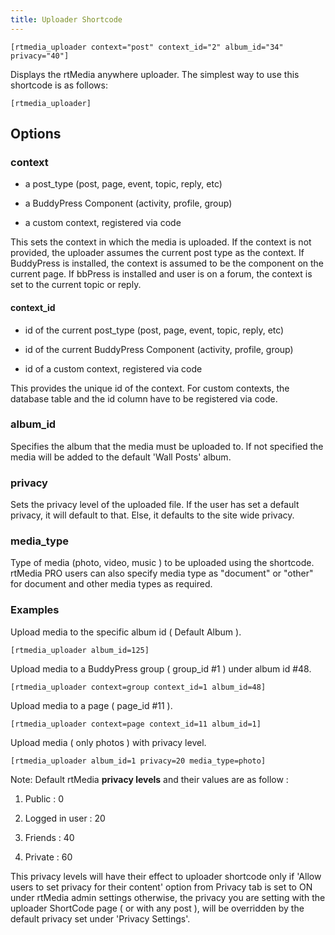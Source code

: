 ```yaml
---
title: Uploader Shortcode
---
```


	[rtmedia_uploader context="post" context_id="2" album_id="34" privacy="40"]



Displays the rtMedia anywhere uploader. The simplest way to use this shortcode is as follows:

	[rtmedia_uploader]




## Options

### context
    

  * a post_type (post, page, event, topic, reply, etc)

	
  * a BuddyPress Component (activity, profile, group)

	
  * a custom context, registered via code


This sets the context in which the media is uploaded. If the context is not provided, the uploader assumes the current post type as the context. If BuddyPress is installed, the context is assumed to be the component on the current page. If bbPress is installed and user is on a forum, the context is set to the current topic or reply.


#### context_id
    
	
  * id of the current post_type (post, page, event, topic, reply, etc)

	
  * id of the current BuddyPress Component (activity, profile, group)

	
  * id of a custom context, registered via code


This provides the unique id of the context. For custom contexts, the database table and the id column have to be registered via code.


### album_id

Specifies the album that the media must be uploaded to. If not specified the media will be added to the default 'Wall Posts' album.

### privacy

Sets the privacy level of the uploaded file. If the user has set a default privacy, it will default to that. Else, it defaults to the site wide privacy.

### media_type

Type of media (photo, video, music ) to be uploaded using the shortcode. rtMedia PRO users can also specify media type as "document" or "other" for document and other media types as required.

### Examples 

Upload media to the specific album id ( Default Album ).

	[rtmedia_uploader album_id=125]

Upload media to a BuddyPress group ( group_id #1 ) under album id #48.

	[rtmedia_uploader context=group context_id=1 album_id=48]

Upload media to a page ( page_id #11 ).

	[rtmedia_uploader context=page context_id=11 album_id=1]

Upload media ( only photos ) with privacy level.

	[rtmedia_uploader album_id=1 privacy=20 media_type=photo]

Note: Default rtMedia **privacy levels** and their values are as follow :

	
  1. Public : 0

	
  2. Logged in user : 20

	
  3. Friends : 40


  4. Private : 60


This privacy levels will have their effect to uploader shortcode only if 'Allow users to set privacy for their content' option from Privacy tab is set to ON under rtMedia admin settings otherwise, the privacy you are setting with the uploader ShortCode page ( or with any post ), will be overridden by the default privacy set under 'Privacy Settings'.

